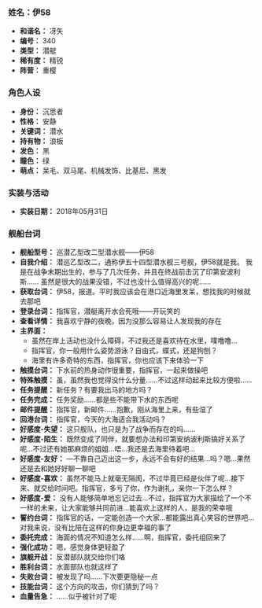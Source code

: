 ### 姓名：伊58
* **和谐名：** 冴矢
* **编号：** 340
* **类型：** 潜艇
* **稀有度：** 精锐
* **阵营：** 重樱


### 角色人设
* **身份：** 沉思者
* **性格：** 安静
* **关键词：** 潜水
* **持有物：** 浪板
* **发色：** 黑
* **瞳色：** 绿
* **萌点：** 呆毛、双马尾、机械发饰、比基尼、黑发


### 实装与活动
* **实装日期：** 2018年05月31日


### 舰船台词
* **舰船型号：** 巡潜乙型改二型潜水舰——伊58
* **自我介绍：** 潜巡乙型改二，通称伊五十四型潜水舰三号舰，伊58就是我。
我是在战争末期出生的，参与了几次任务，并且在终战前击沉了印第安波利斯……
虽然是很大的战果没错，不过也没什么值得高兴的呢……
* **获取台词：** 伊58，报道。平时我应该会在港口近海里发呆，想找我的时候就去那吧
* **登录台词：** 指挥官，潜艇离开水会死哦——开玩笑的
* **查看详情：** 我喜欢宁静的夜晚，因为没那么容易让人发现我的存在
* **主界面：**
  * 虽然在岸上活动也没什么障碍，不过我还是喜欢待在水里，噗噜噜…
  * 指挥官，你一般用什么姿势游泳？自由式，蝶式，还是狗刨？
  * 海里有许多奇特的东西，指挥官，你也应该下来体验一下
* **触摸台词：** 下水前的热身动作很重要，指挥官，一起来做操吧
* **特殊触摸：** 虽，虽然我也觉得没什么分量……不过这样动起来比较方便啦……
* **任务提醒：** 新任务？有要我出马的地方吗？
* **任务完成：** 任务奖励……都是些不能带下水的东西呢
* **邮件提醒：** 指挥官，新邮件……抱歉，刚从海里上来，有些湿了
* **回港台词：** 指挥官，今天的大海适合我活动吗？
* **好感度-失望：** 这只舰队，也只是为了战争而存在的吗……
* **好感度-陌生：** 既然变成了同伴，就要想办法和印第安纳波利斯搞好关系了呢…不过还有她那麻烦的姐姐…唔…我还是去海里待着吧…
* **好感度-友好：** —不靠自己迈出这一步，永远不会有好的结果…吗？嗯…果然还是去和她好好聊一聊吧
* **好感度-喜欢：** 虽然不能马上就毫无隔阂，不过毕竟已经是伙伴了呢…接下来、就交给时间吧。指挥官，多亏了你，作为谢礼，亲你一下怎么样？
* **好感度-爱：** 没有人能够简单地忘记过去…不过，指挥官为大家描绘了一个不一样的未来，让大家能够共同前进…能喜欢上这样的人，是我的荣幸哦
* **誓约台词：** 指挥官的话，一定能创造一个大家…都能露出真心笑容的世界吧…对我来说，没有比陪在这样的你身边更幸福的事了
* **委托完成：** 海面的情况不知道怎么样……啊，指挥官，委托组回来了
* **强化成功：** 嗯，感觉身体更轻盈了
* **旗舰开战：** 反潜部队就交给你们咯
* **胜利台词：** 水面部队也就这样了
* **失败台词：** 被发现了吗……下次要更隐秘一点
* **技能台词：** 这个方向的攻击，你们猜到了吗？
* **血量告急：** ……似乎被针对了呢
